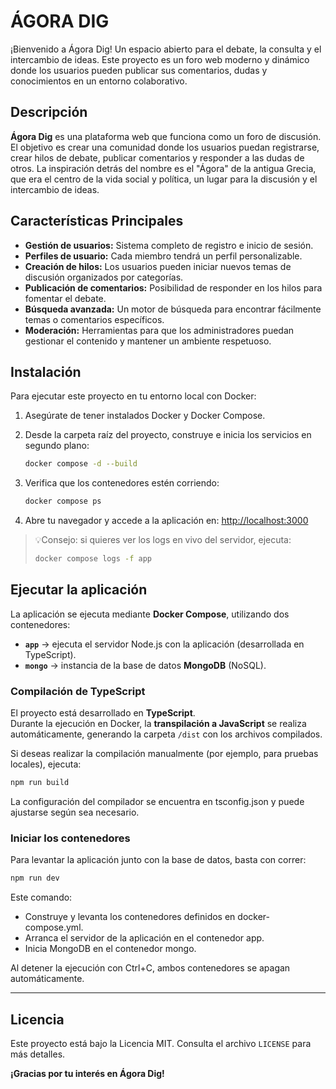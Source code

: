 # ÁGORA DIG

¡Bienvenido a Ágora Dig! Un espacio abierto para el debate, la consulta y el intercambio de ideas. Este proyecto es un foro web moderno y dinámico donde los usuarios pueden publicar sus comentarios, dudas y conocimientos en un entorno colaborativo.


## Descripción

**Ágora Dig** es una plataforma web que funciona como un foro de discusión. El objetivo es crear una comunidad donde los usuarios puedan registrarse, crear hilos de debate, publicar comentarios y responder a las dudas de otros. La inspiración detrás del nombre es el "Ágora" de la antigua Grecia, que era el centro de la vida social y política, un lugar para la discusión y el intercambio de ideas.


## Características Principales

* **Gestión de usuarios:** Sistema completo de registro e inicio de sesión.
* **Perfiles de usuario:** Cada miembro tendrá un perfil personalizable.
* **Creación de hilos:** Los usuarios pueden iniciar nuevos temas de discusión organizados por categorías.
* **Publicación de comentarios:** Posibilidad de responder en los hilos para fomentar el debate.
* **Búsqueda avanzada:** Un motor de búsqueda para encontrar fácilmente temas o comentarios específicos.
* **Moderación:** Herramientas para que los administradores puedan gestionar el contenido y mantener un ambiente respetuoso.


## Instalación

Para ejecutar este proyecto en tu entorno local con Docker:

1.	Asegúrate de tener instalados Docker y Docker Compose.
2.	Desde la carpeta raíz del proyecto, construye e inicia los servicios en segundo plano:

    ```bash
    docker compose -d --build
    ```
3. Verifica que los contenedores estén corriendo:
    
    ```bash
    docker compose ps
    ```
4.	Abre tu navegador y accede a la aplicación en:
[http://localhost:3000](http://localhost:3000/)

> 💡Consejo: si quieres ver los logs en vivo del servidor, ejecuta:
> ```bash
> docker compose logs -f app
> ```


## Ejecutar la aplicación

La aplicación se ejecuta mediante **Docker Compose**, utilizando dos contenedores:

- **`app`** → ejecuta el servidor Node.js con la aplicación (desarrollada en TypeScript).
- **`mongo`** → instancia de la base de datos **MongoDB** (NoSQL).

### Compilación de TypeScript

El proyecto está desarrollado en **TypeScript**.  
Durante la ejecución en Docker, la **transpilación a JavaScript** se realiza automáticamente, generando la carpeta `/dist` con los archivos compilados.

Si deseas realizar la compilación manualmente (por ejemplo, para pruebas locales), ejecuta:

```bash
npm run build
```

La configuración del compilador se encuentra en tsconfig.json y puede ajustarse según sea necesario.

### Iniciar los contenedores

Para levantar la aplicación junto con la base de datos, basta con correr:

```bash
npm run dev
```

Este comando:
- Construye y levanta los contenedores definidos en docker-compose.yml.
- Arranca el servidor de la aplicación en el contenedor app.
- Inicia MongoDB en el contenedor mongo.

Al detener la ejecución con Ctrl+C, ambos contenedores se apagan automáticamente.

---

## Licencia

Este proyecto está bajo la Licencia MIT. Consulta el archivo `LICENSE` para más detalles.


**¡Gracias por tu interés en Ágora Dig!**